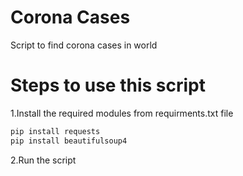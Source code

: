 # Corona Cases
Script to find corona cases in world

# Steps to use this script
1.Install the required modules from requirments.txt file
``` bash
pip install requests
pip install beautifulsoup4
```
2.Run the script

